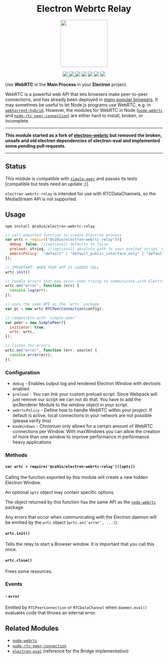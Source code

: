<h1 align="center"><b>Electron Webrtc Relay</b></h1>

<p align="center">
<a href="https://ca9.io" target="_blank">
    <img width="150" height="150" src="https://cdn.ca9.io/branding/logo/windows11/Square150x150Logo.scale-200.png">
</a>
</p>

<p align="center">
    <a href="https://ca9.io"><img src="https://img.shields.io/badge/website-more_from_us-C0222C.svg?style=flat&logo=PWA"> </a>
    <a href="https://www.npmjs.com/package/@ca9io/electron-webrtc-relay"><img src="https://img.shields.io/npm/dw/@ca9io/electron-webrtc-relay?logo=Npm"/> </a>
	<a href="https://www.npmjs.com/package/@ca9io/electron-webrtc-relay"><img src="https://img.shields.io/npm/v/@ca9io/electron-webrtc-relay.svg?logo=Npm"></a>
	<a href="https://discord.ca9.io"><img src="https://img.shields.io/discord/673169081704120334?label=discord&style=flat&color=5a66f6&logo=Discord"></a>
	<a href="https://twitter.com/ca9_io"><img src="https://img.shields.io/badge/twitter-follow_us-1d9bf0.svg?style=flat&logo=Twitter"></a>
	<a href="https://www.linkedin.com/company/ca9/"><img src="https://img.shields.io/badge/linkedin-connect-0a66c2.svg?style=flat&logo=Linkedin"></a>
    <a href="https://merch.ca9.io"><img src="https://img.shields.io/badge/merch-support_us-red.svg?style=flat&logo=Spreadshirt"></a>
</p>

Use **WebRTC** in the **Main Process** in your **Electron** project.

WebRTC is a powerful web API that lets browsers make peer-to-peer connections, and has already been
deployed in [many popular browsers](http://caniuse.com/#feat=rtcpeerconnection). It may sometimes be
useful to let Node.js programs use WebRTC, e.g. in [`webtorrent-hybrid`](https://github.com/feross/webtorrent-hybrid). However, the modules for WebRTC in Node ([`node-webrtc`](https://github.com/js-platform/node-webrtc) and [`node-rtc-peer-connection`](https://github.com/nickdesaulniers/node-rtc-peer-connection)) are either hard to install, broken, or incomplete.

<hr/>

**This module started as a fork of [electron-webrtc](https://www.npmjs.com/package/electron-webrtc) but removed the broken, unsafe and old electron dependencies of electron-eval and implemented some pending pull requests.**
<hr/>

## Status

This module is compatible with [`simple-peer`](https://github.com/feross/simple-peer) and passes its tests [compatible but tests need an update ;)].

`electron-webrtc-relay` is intended for use with RTCDataChannels, so the MediaStream API is not supported.

## Usage

`npm install @ca9io/electron-webrtc-relay`

```js
// call exported function to create Electron process
var wrtc = require("@ca9io/electron-webrtc-relay")({
  debug: false, //(optional) defaults to false
  preload: string, //(optional) absolute path to your preload script. Using secure context if active (TODO: add example implementation)
  webrtcPolicy:  "default" | "default_public_interface_only" | "default_public_and_private_interfaces" | "disable_non_proxied_udp" // (optional) default: "default". Read More: https://www.electronjs.org/docs/latest/api/web-contents#contentssetwebrtciphandlingpolicypolicy
});

// IMPORTANT: WHEN YOUR APP IS LOADED CALL
wrtc.init()

// handle errors that may occur when trying to communicate with Electron
wrtc.on("error", function (err) {
  console.log(err);
});

// uses the same API as the `wrtc` package
var pc = new wrtc.RTCPeerConnection(config);

// compatible with `simple-peer`
var peer = new SimplePeer({
  initiator: true,
  wrtc: wrtc,
});

// listen for errors
wrtc.on("error", function (err, source) {
  console.error(err);
});
```
### Configuration
- `debug` - Enables output log and rendered Electron Window with devtools enabled
- `preload` - You can link your custom preload script. Since Webpack will just remove our script we can not do that. You have to add the ipcRenderer Module to the window object in your script.
- `webrtcPolicy` - Define how to handle WebRTC within your project. If default is active, local connections in your network are not possible (please verify this)
- `maxWindows` - Chromium only allows for a certain amount of WebRTC connections per Window. With maxWindows you can allow the creation of more than one window to improve performance in performance heavy applications
### Methods

#### `var wrtc = require('@ca9io/electron-webrtc-relay')([opts])`

Calling the function exported by this module will create a new hidden Electron Window.

An optional `opts` object may contain specific options.

The object returned by this function has the same API as the [`node-webrtc`](https://github.com/js-platform/node-webrtc) package.

Any errors that occur when communicating with the Electron daemon will be emitted by the `wrtc` object (`wrtc.on('error', ...)`).

#### `wrtc.init()`

Tells the relay to start a Browser window. It is important that you call this once.

#### `wrtc.close()`

Frees some resources.

### Events

#### - `error`

Emitted by `RTCPeerConnection` or `RTCDataChannel` when `daemon.eval()` evaluates code that throws an internal error.
## Related Modules

- [`node-webrtc`](https://github.com/js-platform/node-webrtc)
- [`node-rtc-peer-connection`](https://github.com/nickdesaulniers/node-rtc-peer-connection)
- [`electron-eval`](https://github.com/mappum/electron-eval) (reference for the Bridge implementation)
